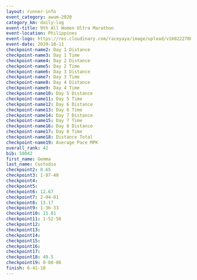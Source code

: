 ```yaml
--- 
layout: runner-info 
event_category: awum-2020 
category_km: daily-log 
event-title: 9th All Women Ultra Marathon 
event-location: Philippines 
event-logo: https://res.cloudinary.com/raceyaya/image/upload/v1602227002/10CB9A1D-4FF2-4FEC-BCB9-63DD1E148A9D_hlcl3g.jpg 
event-date: 2020-10-11 
checkpoint-name2: Day 1 Distance 
checkpoint-name3: Day 1 Time 
checkpoint-name4: Day 2 Distance 
checkpoint-name5: Day 2 Time 
checkpoint-name6: Day 3 Distance 
checkpoint-name7: Day 3 Time 
checkpoint-name8: Day 4 Distance 
checkpoint-name9: Day 4 Time 
checkpoint-name10: Day 5 Distance 
checkpoint-name11: Day 5 Time 
checkpoint-name12: Day 6 Distance 
checkpoint-name13: Day 6 Time 
checkpoint-name14: Day 7 Distance 
checkpoint-name15: Day 7 Time 
checkpoint-name16: Day 8 Distance 
checkpoint-name17: Day 8 Time 
checkpoint-name18: Distance Total 
checkpoint-name19: Average Pace MPK 
overall_rank: 42
bib: 50042
first_name: Gemma
last_name: Custodio
checkpoint2: 8.65
checkpoint3: 1-07-48
checkpoint4: 
checkpoint5: 
checkpoint6: 12.67
checkpoint7: 2-04-01
checkpoint8: 13.17
checkpoint9: 1-36-33
checkpoint10: 15.01
checkpoint11: 1-52-56
checkpoint12: 
checkpoint13: 
checkpoint14: 
checkpoint15: 
checkpoint16: 
checkpoint17: 
checkpoint18: 49.5
checkpoint19: 0-08-06
finish: 6-41-18
--- 
```

